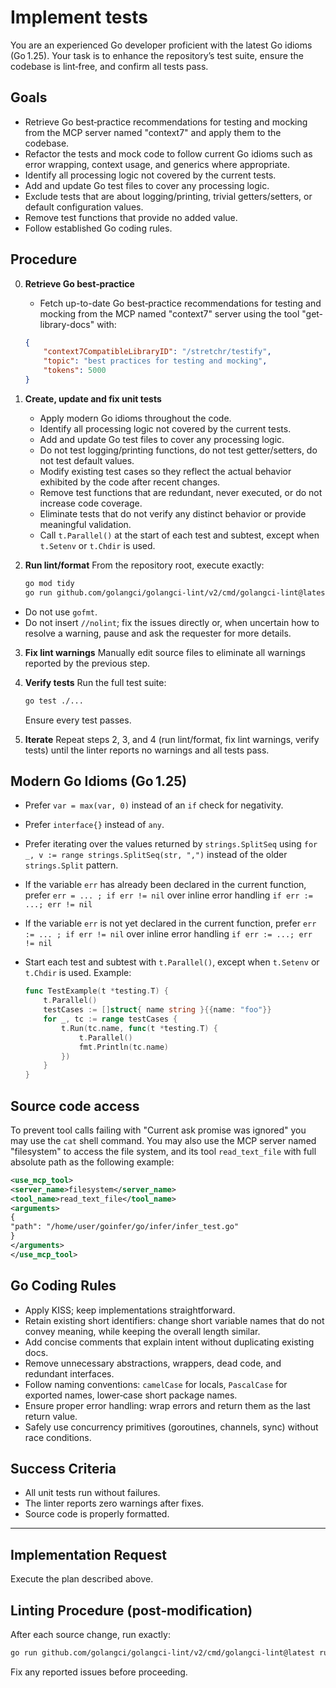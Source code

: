 # Implement tests

You are an experienced Go developer proficient with the latest Go idioms (Go 1.25). Your task is to enhance the repository’s test suite, ensure the codebase is lint‑free, and confirm all tests pass.

## Goals

- Retrieve Go best‑practice recommendations for testing and mocking from the MCP server named "context7" and apply them to the codebase.
- Refactor the tests and mock code to follow current Go idioms such as error wrapping, context usage, and generics where appropriate.
- Identify all processing logic not covered by the current tests.
- Add and update Go test files to cover any processing logic.
- Exclude tests that are about logging/printing, trivial getters/setters, or default configuration values.
- Remove test functions that provide no added value.
- Follow established Go coding rules.

## Procedure

0. **Retrieve Go best‑practice**
    - Fetch up-to-date Go best‑practice recommendations for testing and mocking from the MCP named "context7" server using the tool "get-library-docs" with:

    ```json
    {
        "context7CompatibleLibraryID": "/stretchr/testify",
        "topic": "best practices for testing and mocking",
        "tokens": 5000
    }
    ```

1. **Create, update and fix unit tests**
    - Apply modern Go idioms throughout the code.
    - Identify all processing logic not covered by the current tests.
    - Add and update Go test files to cover any processing logic.
    - Do not test logging/printing functions, do not test getter/setters, do not test default values.
    - Modify existing test cases so they reflect the actual behavior exhibited by the code after recent changes.
    - Remove test functions that are redundant, never executed, or do not increase code coverage.
    - Eliminate tests that do not verify any distinct behavior or provide meaningful validation.
    - Call `t.Parallel()` at the start of each test and subtest, except when `t.Setenv` or `t.Chdir` is used.

2. **Run lint/format**
   From the repository root, execute exactly:

   ```bash
   go mod tidy
   go run github.com/golangci/golangci-lint/v2/cmd/golangci-lint@latest run --fix
   ```

- Do not use `gofmt`.
- Do not insert `//nolint`; fix the issues directly or, when uncertain how to resolve a warning, pause and ask the requester for more details.

3. **Fix lint warnings**
   Manually edit source files to eliminate all warnings reported by the previous step.

4. **Verify tests**
   Run the full test suite:

   ```bash
   go test ./...
   ```

   Ensure every test passes.

5. **Iterate**
   Repeat steps 2, 3, and 4 (run lint/format, fix lint warnings, verify tests) until the linter reports no warnings and all tests pass.

## Modern Go Idioms (Go 1.25)

- Prefer `var = max(var, 0)` instead of an `if` check for negativity.
- Prefer `interface{}` instead of `any`.
- Prefer iterating over the values returned by `strings.SplitSeq` using `for _, v := range strings.SplitSeq(str, ",")` instead of the older `strings.Split` pattern.
- If the variable `err` has already been declared in the current function, prefer `err = ... ; if err != nil` over inline error handling `if err := ...; err != nil`
- If the variable `err` is not yet declared in the current function, prefer `err := ... ; if err != nil` over inline error handling `if err := ...; err != nil`
- Start each test and subtest with `t.Parallel()`, except when `t.Setenv` or `t.Chdir` is used. Example:

  ```go
  func TestExample(t *testing.T) {
      t.Parallel()
      testCases := []struct{ name string }{{name: "foo"}}
      for _, tc := range testCases {
          t.Run(tc.name, func(t *testing.T) {
              t.Parallel()
              fmt.Println(tc.name)
          })
      }
  }
  ```

## Source code access

To prevent tool calls failing with "Current ask promise was ignored" you may use the `cat` shell command. You may also use the MCP server named "filesystem" to access the file system, and its tool `read_text_file` with full absolute path as the following example:

```xml
<use_mcp_tool>
<server_name>filesystem</server_name>
<tool_name>read_text_file</tool_name>
<arguments>
{
"path": "/home/user/goinfer/go/infer/infer_test.go"
}
</arguments>
</use_mcp_tool>
```

## Go Coding Rules

- Apply KISS; keep implementations straightforward.
- Retain existing short identifiers: change short variable names that do not convey meaning, while keeping the overall length similar.
- Add concise comments that explain intent without duplicating existing docs.
- Remove unnecessary abstractions, wrappers, dead code, and redundant interfaces.
- Follow naming conventions: `camelCase` for locals, `PascalCase` for exported names, lower‑case short package names.
- Ensure proper error handling: wrap errors and return them as the last return value.
- Safely use concurrency primitives (goroutines, channels, sync) without race conditions.

## Success Criteria

- All unit tests run without failures.
- The linter reports zero warnings after fixes.
- Source code is properly formatted.

-------------------------------

## Implementation Request

Execute the plan described above.

## Linting Procedure (post‑modification)

After each source change, run exactly:

```bash
go run github.com/golangci/golangci-lint/v2/cmd/golangci-lint@latest run --fix
```

Fix any reported issues before proceeding.
